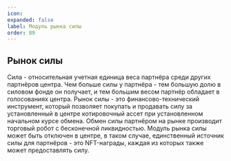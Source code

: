 ```yaml
---
icon: 
expanded: false
label: Модуль рынка силы
order: 89
---
```

## Рынок силы
Сила - относительная учетная единица веса партнёра среди других партнёров центра. Чем больше силы у партнёра - тем большую долю в силовом фонде он получает, и тем большим весом партнёр обладает в голосованиях центра.
Рынок силы - это финансово-технический инструмент, который позволяет покупать и продавать силу за установленный в центре котировочный ассет при установленном начальном курсе обмена. Обмен силы партнёром на рынке производит торговый робот с бесконечной ликвидностью.
Модуль рынка силы может быть отключен в центре, в таком случае, единственный источник силы для партнёров - это NFT-награды, каждая из которых также может предоставлять силу.
